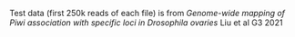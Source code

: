 Test data (first 250k reads of each file) is from *Genome-wide mapping of Piwi association with specific loci in Drosophila ovaries* Liu et al G3 2021